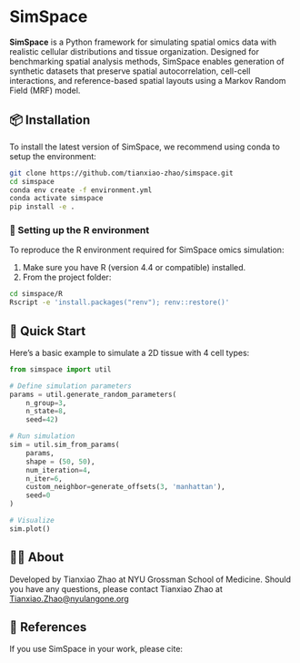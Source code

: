# SimSpace

**SimSpace** is a Python framework for simulating spatial omics data with realistic cellular distributions and tissue organization. Designed for benchmarking spatial analysis methods, SimSpace enables generation of synthetic datasets that preserve spatial autocorrelation, cell-cell interactions, and reference-based spatial layouts using a Markov Random Field (MRF) model.

## 📦 Installation

To install the latest version of SimSpace, we recommend using conda to setup the environment:

```bash
git clone https://github.com/tianxiao-zhao/simspace.git
cd simspace
conda env create -f environment.yml
conda activate simspace
pip install -e .
```

### 🧬 Setting up the R environment

To reproduce the R environment required for SimSpace omics simulation:

1. Make sure you have R (version 4.4 or compatible) installed.
2. From the project folder:

```bash
cd simspace/R
Rscript -e 'install.packages("renv"); renv::restore()'
```

## 🚀 Quick Start

Here’s a basic example to simulate a 2D tissue with 4 cell types:

```python
from simspace import util

# Define simulation parameters
params = util.generate_random_parameters(
    n_group=3,
    n_state=8,
    seed=42)

# Run simulation
sim = util.sim_from_params(
    params,
    shape = (50, 50),
    num_iteration=4, 
    n_iter=6, 
    custom_neighbor=generate_offsets(3, 'manhattan'),
    seed=0
)

# Visualize
sim.plot()
```

## 🙋‍♀️ About

Developed by Tianxiao Zhao at NYU Grossman School of Medicine. Should you have any questions, please contact Tianxiao Zhao at Tianxiao.Zhao@nyulangone.org

## 🔗 References
If you use SimSpace in your work, please cite:



